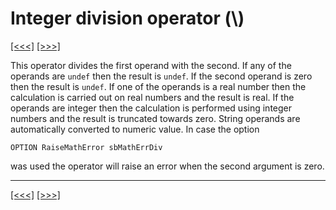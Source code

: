# Integer division operator (\\)

[\[\<\<\<\]](ug_9.10.1.3.md) [\[\>\>\>\]](ug_9.10.1.5.md)

This operator divides the first operand with the second. If any of the
operands are `undef` then the result is `undef`. If the second operand
is zero then the result is `undef`. If one of the operands is a real
number then the calculation is carried out on real numbers and the
result is real. If the operands are integer then the calculation is
performed using integer numbers and the result is truncated towards
zero. String operands are automatically converted to numeric value. In
case the option

    OPTION RaiseMathError sbMathErrDiv

was used the operator will raise an error when the second argument is
zero.

-----

[\[\<\<\<\]](ug_9.10.1.3.md) [\[\>\>\>\]](ug_9.10.1.5.md)

